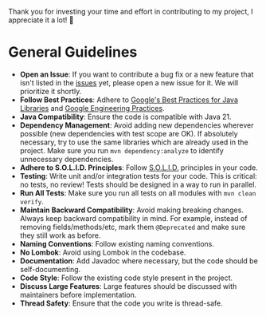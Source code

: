 Thank you for investing your time and effort in contributing to my project, I appreciate it a lot! 🤗

# General Guidelines

- **Open an Issue**: If you want to contribute a bug fix or a new feature that isn't listed in the [issues](https://github.com/kpavlov/awesome-kotlin-maven-template/issues) yet, please open a new issue for it. We will prioritize it shortly.
- **Follow Best Practices**: Adhere to [Google's Best Practices for Java Libraries](https://jlbp.dev/) and [Google Engineering Practices](https://google.github.io/eng-practices/).
- **Java Compatibility**: Ensure the code is compatible with Java 21.
- **Dependency Management**: Avoid adding new dependencies wherever possible (new dependencies with test scope are OK). If absolutely necessary, try to use the same libraries which are already used in the project. Make sure you run `mvn dependency:analyze` to identify unnecessary dependencies.
- **Adhere to S.O.L.I.D. Principles**: Follow [S.O.L.I.D.](https://en.wikipedia.org/wiki/SOLID) principles in your code.
- **Testing**: Write unit and/or integration tests for your code. This is critical: no tests, no review! Tests should be designed in a way to run in parallel.
- **Run All Tests**: Make sure you run all tests on all modules with `mvn clean verify`.
- **Maintain Backward Compatibility**: Avoid making breaking changes. Always keep backward compatibility in mind. For example, instead of removing fields/methods/etc, mark them `@Deprecated` and make sure they still work as before.
- **Naming Conventions**: Follow existing naming conventions.
- **No Lombok**: Avoid using Lombok in the codebase.
- **Documentation**: Add Javadoc where necessary, but the code should be self-documenting.
- **Code Style**: Follow the existing code style present in the project.
- **Discuss Large Features**: Large features should be discussed with maintainers before implementation.
- **Thread Safety**: Ensure that the code you write is thread-safe.

